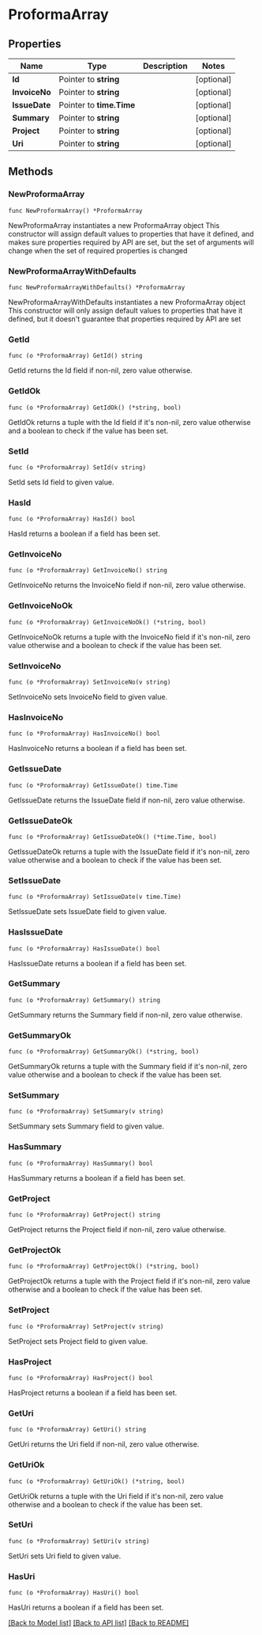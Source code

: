 # ProformaArray

## Properties

Name | Type | Description | Notes
------------ | ------------- | ------------- | -------------
**Id** | Pointer to **string** |  | [optional] 
**InvoiceNo** | Pointer to **string** |  | [optional] 
**IssueDate** | Pointer to **time.Time** |  | [optional] 
**Summary** | Pointer to **string** |  | [optional] 
**Project** | Pointer to **string** |  | [optional] 
**Uri** | Pointer to **string** |  | [optional] 

## Methods

### NewProformaArray

`func NewProformaArray() *ProformaArray`

NewProformaArray instantiates a new ProformaArray object
This constructor will assign default values to properties that have it defined,
and makes sure properties required by API are set, but the set of arguments
will change when the set of required properties is changed

### NewProformaArrayWithDefaults

`func NewProformaArrayWithDefaults() *ProformaArray`

NewProformaArrayWithDefaults instantiates a new ProformaArray object
This constructor will only assign default values to properties that have it defined,
but it doesn't guarantee that properties required by API are set

### GetId

`func (o *ProformaArray) GetId() string`

GetId returns the Id field if non-nil, zero value otherwise.

### GetIdOk

`func (o *ProformaArray) GetIdOk() (*string, bool)`

GetIdOk returns a tuple with the Id field if it's non-nil, zero value otherwise
and a boolean to check if the value has been set.

### SetId

`func (o *ProformaArray) SetId(v string)`

SetId sets Id field to given value.

### HasId

`func (o *ProformaArray) HasId() bool`

HasId returns a boolean if a field has been set.

### GetInvoiceNo

`func (o *ProformaArray) GetInvoiceNo() string`

GetInvoiceNo returns the InvoiceNo field if non-nil, zero value otherwise.

### GetInvoiceNoOk

`func (o *ProformaArray) GetInvoiceNoOk() (*string, bool)`

GetInvoiceNoOk returns a tuple with the InvoiceNo field if it's non-nil, zero value otherwise
and a boolean to check if the value has been set.

### SetInvoiceNo

`func (o *ProformaArray) SetInvoiceNo(v string)`

SetInvoiceNo sets InvoiceNo field to given value.

### HasInvoiceNo

`func (o *ProformaArray) HasInvoiceNo() bool`

HasInvoiceNo returns a boolean if a field has been set.

### GetIssueDate

`func (o *ProformaArray) GetIssueDate() time.Time`

GetIssueDate returns the IssueDate field if non-nil, zero value otherwise.

### GetIssueDateOk

`func (o *ProformaArray) GetIssueDateOk() (*time.Time, bool)`

GetIssueDateOk returns a tuple with the IssueDate field if it's non-nil, zero value otherwise
and a boolean to check if the value has been set.

### SetIssueDate

`func (o *ProformaArray) SetIssueDate(v time.Time)`

SetIssueDate sets IssueDate field to given value.

### HasIssueDate

`func (o *ProformaArray) HasIssueDate() bool`

HasIssueDate returns a boolean if a field has been set.

### GetSummary

`func (o *ProformaArray) GetSummary() string`

GetSummary returns the Summary field if non-nil, zero value otherwise.

### GetSummaryOk

`func (o *ProformaArray) GetSummaryOk() (*string, bool)`

GetSummaryOk returns a tuple with the Summary field if it's non-nil, zero value otherwise
and a boolean to check if the value has been set.

### SetSummary

`func (o *ProformaArray) SetSummary(v string)`

SetSummary sets Summary field to given value.

### HasSummary

`func (o *ProformaArray) HasSummary() bool`

HasSummary returns a boolean if a field has been set.

### GetProject

`func (o *ProformaArray) GetProject() string`

GetProject returns the Project field if non-nil, zero value otherwise.

### GetProjectOk

`func (o *ProformaArray) GetProjectOk() (*string, bool)`

GetProjectOk returns a tuple with the Project field if it's non-nil, zero value otherwise
and a boolean to check if the value has been set.

### SetProject

`func (o *ProformaArray) SetProject(v string)`

SetProject sets Project field to given value.

### HasProject

`func (o *ProformaArray) HasProject() bool`

HasProject returns a boolean if a field has been set.

### GetUri

`func (o *ProformaArray) GetUri() string`

GetUri returns the Uri field if non-nil, zero value otherwise.

### GetUriOk

`func (o *ProformaArray) GetUriOk() (*string, bool)`

GetUriOk returns a tuple with the Uri field if it's non-nil, zero value otherwise
and a boolean to check if the value has been set.

### SetUri

`func (o *ProformaArray) SetUri(v string)`

SetUri sets Uri field to given value.

### HasUri

`func (o *ProformaArray) HasUri() bool`

HasUri returns a boolean if a field has been set.


[[Back to Model list]](../README.md#documentation-for-models) [[Back to API list]](../README.md#documentation-for-api-endpoints) [[Back to README]](../README.md)


